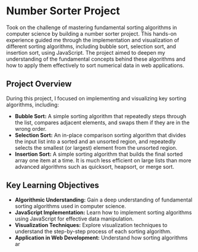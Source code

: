 # Number Sorter Project

Took on the challenge of mastering fundamental sorting algorithms in computer science by building a number sorter project. This hands-on experience guided me through the implementation and visualization of different sorting algorithms, including bubble sort, selection sort, and insertion sort, using JavaScript. The project aimed to deepen my understanding of the fundamental concepts behind these algorithms and how to apply them effectively to sort numerical data in web applications.

## Project Overview

During this project, I focused on implementing and visualizing key sorting algorithms, including:

- **Bubble Sort:** A simple sorting algorithm that repeatedly steps through the list, compares adjacent elements, and swaps them if they are in the wrong order.
- **Selection Sort:** An in-place comparison sorting algorithm that divides the input list into a sorted and an unsorted region, and repeatedly selects the smallest (or largest) element from the unsorted region.
- **Insertion Sort:** A simple sorting algorithm that builds the final sorted array one item at a time. It is much less efficient on large lists than more advanced algorithms such as quicksort, heapsort, or merge sort.

## Key Learning Objectives

- **Algorithmic Understanding:** Gain a deep understanding of fundamental sorting algorithms used in computer science.
- **JavaScript Implementation:** Learn how to implement sorting algorithms using JavaScript for effective data manipulation.
- **Visualization Techniques:** Explore visualization techniques to understand the step-by-step process of each sorting algorithm.
- **Application in Web Development:** Understand how sorting algorithms ar
